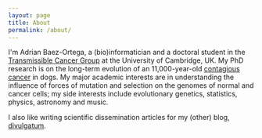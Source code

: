```yaml
---
layout: page
title: About
permalink: /about/
---
```


I'm Adrian Baez-Ortega, a (bio)informatician and a doctoral student in the [Transmissible Cancer Group](https://www.tcg.vet.cam.ac.uk/) at the University of Cambridge, UK. My PhD research is on the long-term evolution of an 11,000-year-old [contagious cancer](https://www.tcg.vet.cam.ac.uk/about) in dogs. My major academic interests are in understanding the influence of forces of mutation and selection on the genomes of normal and cancer cells; my side interests include evolutionary genetics, statistics, physics, astronomy and music.

I also like writing scientific dissemination articles for my (other) blog, 
[divulgatum](http://www.divulgatum.com).
